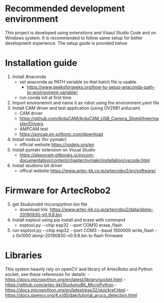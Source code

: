 #   Recommended development environment
This project is developed using extenstions and Visaul Studio Code and on Windows system. It is recommended to follow same setup for better development experience. The setup guide is provided below

#   Installation guide
1. Install Anaconda
    - set anaconda as PATH variable so that batch file is usable
        - https://www.geeksforgeeks.org/how-to-setup-anaconda-path-to-environment-variable/
    - run conda init at first time
2. Import environemnt and name it as robot using the environment.yaml file
3. Install CAM driver and test application (using OV2981 arducam)
    - CAM driver
    - https://github.com/ArduCAM/ArduCAM_USB_Camera_Shield/tree/master/Drivers
    - AMPCAM test
    - https://amcap.en.softonic.com/download
4.  Install nodeJs (for pymakr)
    - official website https://nodejs.org/en
5. Install pymakr extension on Visual Studio
    - https://alepycom.gitbooks.io/pycom-documentation/content/chapter/pymakr/installation/vscode.html
6.  Install studiono bit driver
    - offical website https://www.artec-kk.co.jp/artecrobo2/en/software/
# Firmware for ArtecRobo2
3. get Studuinobit micoropython bin file 
    - download link :https://www.artec-kk.co.jp/artecrobo2/data/sbmp-20190830-v0.9.8.bin
4. Install esptool using pip install and erase with command
    - esptool.py --chip esp32 --port COM10 erase_flash
5. run esptool.py --chip esp32 --port COM3 --baud 1500000 write_flash -z 0x1000 sbmp-20190830-v0.9.8.bin to flash firmware 

# Libraries
This system heavily rely on openCV and library of ArtecRobo and Python socket, see these references for details:
    -https://docs.micropython.org/en/latest/library/socket.html
    -https://github.com/artec-kk/StuduinoBit_MicroPython
    -https://docs.micropython.org/en/latest/esp32/quickref.html
    -https://docs.opencv.org/4.x/d5/dae/tutorial_aruco_detection.html
